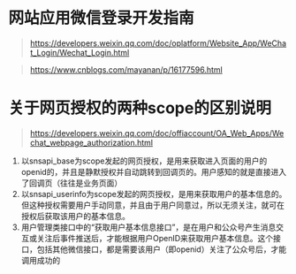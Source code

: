 # 网站应用微信登录开发指南

> https://developers.weixin.qq.com/doc/oplatform/Website_App/WeChat_Login/Wechat_Login.html

> https://www.cnblogs.com/mayanan/p/16177596.html
>
# 关于网页授权的两种scope的区别说明
> https://developers.weixin.qq.com/doc/offiaccount/OA_Web_Apps/Wechat_webpage_authorization.html
1. 以snsapi_base为scope发起的网页授权，是用来获取进入页面的用户的openid的，并且是静默授权并自动跳转到回调页的。用户感知的就是直接进入了回调页（往往是业务页面）
2. 以snsapi_userinfo为scope发起的网页授权，是用来获取用户的基本信息的。但这种授权需要用户手动同意，并且由于用户同意过，所以无须关注，就可在授权后获取该用户的基本信息。
3. 用户管理类接口中的“获取用户基本信息接口”，是在用户和公众号产生消息交互或关注后事件推送后，才能根据用户OpenID来获取用户基本信息。这个接口，包括其他微信接口，都是需要该用户（即openid）关注了公众号后，才能调用成功的